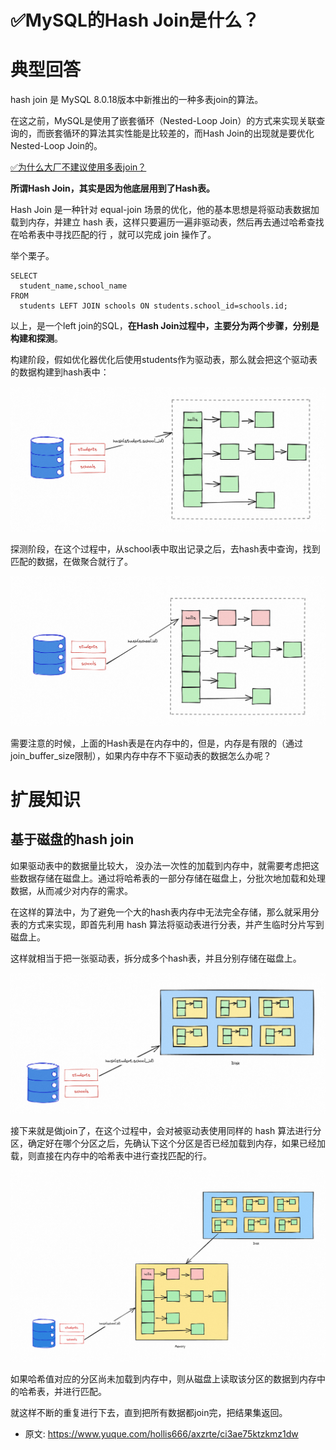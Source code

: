 # ✅MySQL的Hash Join是什么？
<!--page header-->

<a name="NOhnM"></a>
# 典型回答

hash join 是 MySQL 8.0.18版本中新推出的一种多表join的算法。

在这之前，MySQL是使用了嵌套循环（Nested-Loop Join）的方式来实现关联查询的，而嵌套循环的算法其实性能是比较差的，而Hash Join的出现就是要优化Nested-Loop Join的。

[✅为什么大厂不建议使用多表join？](https://www.yuque.com/hollis666/axzrte/qt4krg?view=doc_embed)

**所谓Hash Join，其实是因为他底层用到了Hash表。**

Hash Join 是一种针对 equal-join 场景的优化，他的基本思想是将驱动表数据加载到内存，并建立 hash 表，这样只要遍历一遍非驱动表，然后再去通过哈希查找在哈希表中寻找匹配的行 ，就可以完成 join 操作了。

举个栗子。

```
SELECT
  student_name,school_name
FROM
  students LEFT JOIN schools ON students.school_id=schools.id;
```

以上，是一个left join的SQL，**在Hash Join过程中，主要分为两个步骤，分别是构建和探测**。

构建阶段，假如优化器优化后使用students作为驱动表，那么就会把这个驱动表的数据构建到hash表中：

![image.png](./img/O7sSaMmDBZO6cFt-/1685435976145-4815d9d3-9a52-4e86-93ad-c05b55933a8d-047416.png)

探测阶段，在这个过程中，从school表中取出记录之后，去hash表中查询，找到匹配的数据，在做聚合就行了。

![image.png](./img/O7sSaMmDBZO6cFt-/1685436088989-f24aa811-27e1-4c2a-862d-9dd80b6ccc95-388222.png)

需要注意的时候，上面的Hash表是在内存中的，但是，内存是有限的（通过join_buffer_size限制），如果内存中存不下驱动表的数据怎么办呢？
<a name="hEu1z"></a>
# 扩展知识

<a name="oxPnj"></a>
## 基于磁盘的hash join

如果驱动表中的数据量比较大， 没办法一次性的加载到内存中，就需要考虑把这些数据存储在磁盘上。通过将哈希表的一部分存储在磁盘上，分批次地加载和处理数据，从而减少对内存的需求。

在这样的算法中，为了避免一个大的hash表内存中无法完全存储，那么就采用分表的方式来实现，即首先利用 hash 算法将驱动表进行分表，并产生临时分片写到磁盘上。

这样就相当于把一张驱动表，拆分成多个hash表，并且分别存储在磁盘上。

![image.png](./img/O7sSaMmDBZO6cFt-/1685603604500-110a7c08-b237-40fa-937b-96d6362e469f-292603.png)

接下来就是做join了，在这个过程中，会对被驱动表使用同样的 hash 算法进行分区，确定好在哪个分区之后，先确认下这个分区是否已经加载到内存，如果已经加载，则直接在内存中的哈希表中进行查找匹配的行。

![image.png](./img/O7sSaMmDBZO6cFt-/1685603699774-915d7798-d81f-4ea1-bbb3-9518e0f9f613-343990.png)

如果哈希值对应的分区尚未加载到内存中，则从磁盘上读取该分区的数据到内存中的哈希表，并进行匹配。

就这样不断的重复进行下去，直到把所有数据都join完，把结果集返回。




<!--page footer-->
- 原文: <https://www.yuque.com/hollis666/axzrte/ci3ae75ktzkmz1dw>